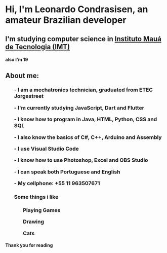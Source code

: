 <h1>Hi, I'm Leonardo Condrasisen, an amateur Brazilian developer</h1>
<h2> I'm studying computer science in <a href="https://maua.br/">Instituto Mauá de Tecnologia (IMT)</a></a></h2>
<h4> also I'm 19</h4>


<h2>About me:</h2>
<h3><ul>
<P>- I am a mechatronics technician, graduated from ETEC Jorgestreet</P>
<P>- I'm currently studying JavaScript, Dart and Flutter</P>
<p>- I know how to program in Java, HTML, Python, CSS and SQL</p>
<p>- I also know the basics of C#, C++, Arduino and Assembly</p>
<p>- I use Visual Studio Code</p>
<p>- I know how to use Photoshop, Excel and OBS Studio </p>
<p>- I can speak both Portuguese and English
<p>- My cellphone: +55 11 963507671</p>
<h4>Some things i like</h4>
<ol>
<p>Playing Games</p>
<p>Drawing</p>
<p>Cats</p>
</ol>
</ul></h3>

<h4> Thank you for reading</h4>
